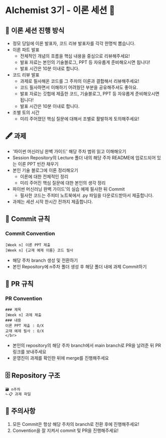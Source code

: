 # AIchemist 3기 - 이론 세션 💠   
## 📖 이론 세션 진행 방식
+ 정모 당일에 이론 발표자, 코드 리뷰 발표자를 각각 한명씩 뽑습니다.
+ 이론 파트 발표
  - 전체적인 개념의 흐름을 핵심 내용을 중심으로 리뷰해주세요!
  - 발표 자료는 본인의 기술블로그, PPT 등 자유롭게 준비해오시면 됩니다!
  - 발표 시간은 10분 이내로 합니다.
+ 코드 리뷰 발표
  - 과제로 필사해온 코드를 그 주차의 이론과 결합해서 리뷰해주세요!
  - 코드 필사하면서 이해하기 어려웠던 부분을 공유해주셔도 좋아요.
  - 발표 자료는 깃헙에 제출한 코드, 기술블로그, PPT 등 자유롭게 준비해오시면 됩니다!
  - 발표 시간은 10분 이내로 합니다.
+ 조별 토의 시간
  - 미리 주어졌던 핵심 질문에 대해서 조별로 활발하게 토의해주세요!          
## 🖋 과제   
+ '파이썬 머신러닝 완벽 가이드' 해당 주차 범위 읽고 이해해오기
+ Session Repository의 Lecture 폴더 내의 해당 주차 README에 업로드되어 있는 이론 PPT 빈칸 채우기
+ 본인 기술 블로그에 이론 정리해오기
  - 이론에 대한 전체적인 정리
  - 미리 주어진 핵심 질문에 대한 본인의 생각 정리
+ 파이썬 머신러닝 완벽 가이드'의 실습 예제 필사한 뒤 Commit
  - 필사한 코드는 주피터 노트북에서 .py 파일을 다운로드받아서 제출합니다.
+ 과제는 세션 시작 한시간 전까지 제출합니다.  
## 🌱 Commit 규칙   
### Commit Convention  
    [Week n] 이론 PPT 제출
    [Week n] {교재 예제 이름} 코드 필사      
+ 해당 주차 branch 생성 및 전환하기 
+ 본인 Repository에 n주차 폴더 생성 후 해당 폴더 내에 과제 Commit하기   
## 🌱 PR 규칙          
### PR Convention  
    ### 제목
    [Week n] 과제 제출 
    ### 내용
    이론 PPT 제출 : O/X
    교재 예제 필사 : O/X
    </br>
+ 본인의 repository의 해당 주차 branch에서 main branch로 PR을 날려준 뒤 PR 링크를 보내주세요
+ 운영진이 과제를 확인한 뒤에 merge를 진행해주세요 

## 🗄 Repository 구조
```bash
🗃 n주차
ㄴ📋 과제 파일
```
## 🚨 주의사항   
1. 모든 Commit은 항상 해당 주차의 branch로 전환 후에 진행해주세요!
2. Convention을 잘 지켜서 commit 및 PR을 진행해주세요!
